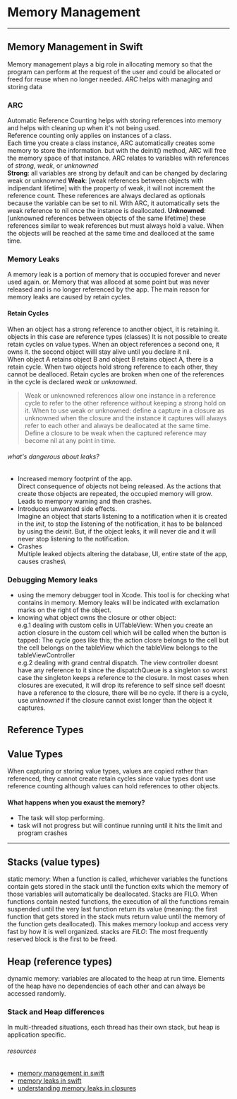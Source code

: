 # Memory Management

---
## Memory Management in Swift
Memory management plays a big role in allocating memory so that the program can perform at the request of the user and could be allocated or freed for reuse when no longer needed. *ARC* helps with managing and storing data

### ARC
Automatic Reference Counting helps with storing references into memory and helps with cleaning up when it's not being used.\
Reference counting only applies on instances of a class.\
Each time you create a class instance, ARC automatically creates some memory to store the information. but with the deinit() method, ARC will free the memory space of that instance. ARC relates to variables with references of *strong*, *weak*, or *unknowned*\
**Strong**: all variables are strong by default and can be changed by declaring weak or unknowned
**Weak**: [weak references between objects with indipendant lifetime] with the property of weak, it will not increment the reference count. These references are always declared as optionals because the variable can be set to nil. With ARC, it automatically sets the weak reference to nil once the instance is deallocated.
**Unknowned**: [unknowned references between objects of the same lifetime] these references similar to weak references but must always hold a value. When the objects will be reached at the same time and dealloced at the same time.

### Memory Leaks
A memory leak is a portion of memory that is occupied forever and never used again. or. Memory that was alloced at some point but was never released and is no longer referenced by the app. The main reason for memory leaks are caused by retain cycles.

#### Retain Cycles
When an object has a strong reference to another object, it is retaining it. objects in this case are reference types (classes) It is not possible to create retain cycles on value types. When an object references a second one, it owns it. the second object willl stay alive until you declare it nil.\
When object A retains object B and object B retains object A, there is a retain cycle. When two objects hold strong reference to each other, they cannot be dealloced. Retain cycles are broken when one of the references in the cycle is declared *weak* or *unknowned*. 
> Weak or unknowned references allow one instance in a reference cycle to refer to the other reference without keeping a strong hold on it.
When to use weak or unknowned: define a capture in a closure as unknowned when the closure and the instance it captures will always refer to each other and always be deallocated at the same time. Define a closure to be weak when the captured reference may become nil at any point in time.

###### what's dangerous about leaks?
- Increased memory footprint of the app.\
Direct consequence of objects not being released. As the actions that create those objects are repeated, the occupied memory will grow. Leads to mempory warning and then crashes.
- Introduces unwanted side effects.\
Imagine an object that starts listening to a notification when it is created in the *init*, to stop the listening of the notification, it has to be balanced by using the *deinit*. But, if the object leaks, it will never die and it will never stop listening to the notification.
- Crashes\
Multiple leaked objects altering the database, UI, entire state of the app, causes crashes\

### Debugging Memory leaks
- using the memory debugger tool in Xcode. This tool is for checking what contains in memory. Memory leaks will be indicated with exclamation marks on the right of the object.
- knowing what object owns the closure or other object:\
e.g.1 dealing with custom cells in UITableView: When you create an action closure in the custom cell which will be called when the button is tapped: The cycle goes like this; the action closre belongs to the cell but the cell belongs on the tableView which the tableView belongs to the tableViewController\
e.g.2 dealing with grand central dispatch. The view controller doesnt have any reference to it since the dispatchQueue is a singleton so worst case the singleton keeps a reference to the closure. In most cases when closures are executed, it will drop its reference to self since self doesnt have a reference to the closure, there will be no cycle. If there is a cycle, use *unknowned* if the closure cannot exist longer than the object it captures.



## Reference Types

## Value Types
When capturing or storing value types, values are copied rather than referenced, they cannot create retain cycles since value types dont use reference counting although values can hold references to other objects. 


#### What happens when you exaust the memory? 
- The task will stop performing. 
- task will not progress but will continue running until it hits the limit and program crashes

---
## Stacks (value types)
static memory: When a function is called, whichever variables the functions contain gets stored in the stack until the function exits which the memory of those variables will automatically be deallocated. Stacks are FILO. When functions contain nested functions, the execution of all the functions remain suspended until the very last function return its value (meaning: the first function that gets stored in the stack muts return value until the memory of the function gets deallocated). This makes memory lookup and access very fast by how it is well organized. stacks are *FILO*: The most frequently reserved block is the first to be freed.

## Heap (reference types)
dynamic memory: variables are allocated to the heap at run time. Elements of the heap have no dependencies of each other and can always be accessed randomly.

### Stack and Heap differences
In multi-threaded situations, each thread has their own stack, but heap is application specific. 


###### *resources*
- [memory management in swift](https://www.appcoda.com/memory-management-swift/)
- [memory leaks in swift](https://medium.com/flawless-app-stories/memory-leaks-in-swift-bfd5f95f3a74)
- [understanding memory leaks in closures](https://medium.com/@stremsdoerfer/understanding-memory-leaks-in-closures-48207214cba)